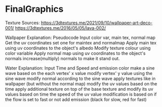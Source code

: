 # FinalGraphics

Texture Sources:
https://3dtextures.me/2021/09/10/wallpaper-art-deco-001/
https://3dtextures.me/2016/05/05/lava-002/


Wallpaper Explanation:
Pseudocode
Input color var, main tex, normal map
Get the uv coordinates set one for maintex and normalmap
Apply main tex using uv coordinates to the object's albedo
Modify texture colour using color variable
Apply normal map using uv coordinates to the object's normals
increase(multiply) normals to make it stand out.

Water Explanation:
Input Time and Speed and emission color
make a sine wave based on the each vertex' x value
modify vertex' y value using the sine wave
modify normal according to the sine wave
apply textures like in wallpaper (but without the normal map)
modify the uv values based on the time
apply additional texture on top of the base texture and modify its uv values based on time
the speed of the uv value modification is based on if the flow is set to fast or not
add emission (black for slow, red for fast)


